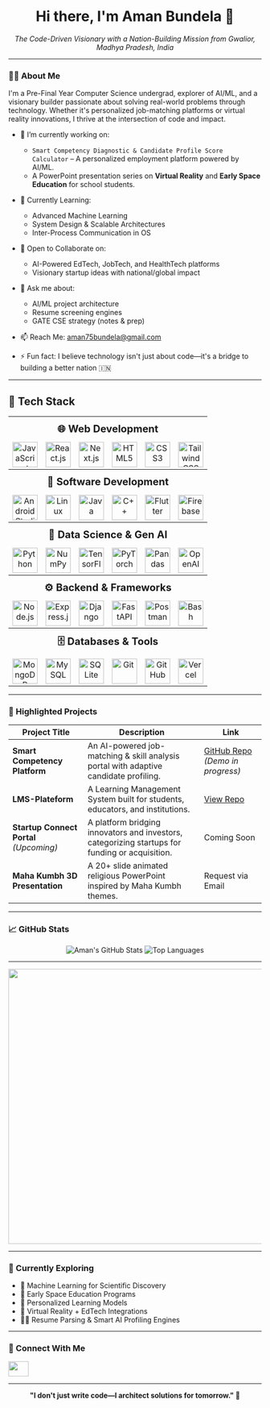 <h1 align="center">Hi there, I'm Aman Bundela 👋</h1>

<p align="center">
  <em>The Code-Driven Visionary with a Nation-Building Mission from Gwalior, Madhya Pradesh, India</em>
</p>

---

### 👨‍💻 About Me

I'm a Pre-Final Year Computer Science undergrad, explorer of AI/ML, and a visionary builder passionate about solving real-world problems through technology. Whether it's personalized job-matching platforms or virtual reality innovations, I thrive at the intersection of code and impact.

- 🔭 I’m currently working on:
  - `Smart Competency Diagnostic & Candidate Profile Score Calculator` – A personalized employment platform powered by AI/ML.
  - A PowerPoint presentation series on **Virtual Reality** and **Early Space Education** for school students.
  
- 🌱 Currently Learning:
  - Advanced Machine Learning
  - System Design & Scalable Architectures
  - Inter-Process Communication in OS
  
- 👯 Open to Collaborate on:
  - AI-Powered EdTech, JobTech, and HealthTech platforms
  - Visionary startup ideas with national/global impact
  
- 💬 Ask me about:
  - AI/ML project architecture
  - Resume screening engines
  - GATE CSE strategy (notes & prep)

- 📫 Reach Me: [aman75bundela@gmail.com](mailto:aman75bundela@gmail.com)
- ⚡ Fun fact: I believe technology isn't just about code—it's a bridge to building a better nation 🇮🇳

---

## 🧰 Tech Stack
<!-- 🧰 TECH STACK TABLE | Equal Icons Per Row | GitHub-Safe -->

<table align="center" width="100%" style="max-width: 950px; text-align: center;">

  <!-- 🌐 Web Development -->
  <tr>
    <th colspan="6" style="padding: 12px; font-size: 20px;">🌐 Web Development</th>
  </tr>
  <tr>
    <td><img src="https://cdn.jsdelivr.net/gh/tandpfun/skill-icons/icons/JavaScript.svg" height="50" title="JavaScript" /></td>
    <td><img src="https://cdn.jsdelivr.net/gh/tandpfun/skill-icons/icons/React-Dark.svg" height="50" title="React.js" /></td>
    <td><img src="https://cdn.jsdelivr.net/gh/tandpfun/skill-icons/icons/NextJS-Light.svg" height="50" title="Next.js" /></td>
    <td><img src="https://cdn.jsdelivr.net/gh/tandpfun/skill-icons/icons/HTML.svg" height="50" title="HTML5" /></td>
    <td><img src="https://cdn.jsdelivr.net/gh/tandpfun/skill-icons/icons/CSS.svg" height="50" title="CSS3" /></td>
    <td><img src="https://cdn.jsdelivr.net/gh/tandpfun/skill-icons/icons/TailwindCSS-Light.svg" height="50" title="Tailwind CSS" /></td>
  </tr>

  <!-- 📱 Software Development -->
  <tr>
    <th colspan="6" style="padding: 12px; font-size: 20px;">📱 Software Development</th>
  </tr>
  <tr>
    <td><img src="https://cdn.jsdelivr.net/gh/tandpfun/skill-icons/icons/AndroidStudio-Light.svg" height="50" title="Android Studio" /></td>
    <td><img src="https://cdn.jsdelivr.net/gh/devicons/devicon/icons/linux/linux-original.svg" height="50" title="Linux" /></td>
    <td><img src="https://cdn.jsdelivr.net/gh/tandpfun/skill-icons/icons/Java-Light.svg" height="50" title="Java" /></td>
    <td><img src="https://cdn.jsdelivr.net/gh/devicons/devicon/icons/cplusplus/cplusplus-original.svg" height="50" title="C++" /></td>
    <td><img src="https://cdn.jsdelivr.net/gh/tandpfun/skill-icons/icons/Flutter-Light.svg" height="50" title="Flutter" /></td>
    <td><img src="https://cdn.jsdelivr.net/gh/tandpfun/skill-icons/icons/Firebase-Light.svg" height="50" title="Firebase" /></td>
  </tr>

  <!-- 🧠 Data Science & Gen AI -->
  <tr>
    <th colspan="6" style="padding: 12px; font-size: 20px;">🧠 Data Science & Gen AI</th>
  </tr>
  <tr>
    <td><img src="https://cdn.jsdelivr.net/gh/tandpfun/skill-icons/icons/Python-Dark.svg" height="50" title="Python" /></td>
    <td><img src="https://cdn.jsdelivr.net/gh/devicons/devicon/icons/numpy/numpy-original.svg" height="50" title="NumPy" /></td>
    <td><img src="https://cdn.jsdelivr.net/gh/tandpfun/skill-icons/icons/TensorFlow-Dark.svg" height="50" title="TensorFlow" /></td>
    <td><img src="https://cdn.jsdelivr.net/gh/tandpfun/skill-icons/icons/PyTorch-Light.svg" height="50" title="PyTorch" /></td>
    <td><img src="https://cdn.jsdelivr.net/gh/devicons/devicon/icons/pandas/pandas-original.svg" height="50" title="Pandas" /></td>
    <td><img src="https://cdn.jsdelivr.net/gh/devicons/devicon@latest/icons/openapi/openapi-original.svg" height="50" title="OpenAI" /></td>
  </tr>

  <!-- ⚙️ Backend & Frameworks -->
  <tr>
    <th colspan="6" style="padding: 12px; font-size: 20px;">⚙️ Backend & Frameworks</th>
  </tr>
  <tr>
    <td><img src="https://cdn.jsdelivr.net/gh/tandpfun/skill-icons/icons/NodeJS-Dark.svg" height="50" title="Node.js" /></td>
    <td><img src="https://cdn.jsdelivr.net/gh/tandpfun/skill-icons/icons/ExpressJS-Light.svg" height="50" title="Express.js" /></td>
    <td><img src="https://cdn.jsdelivr.net/gh/tandpfun/skill-icons/icons/Django.svg" height="50" title="Django" /></td>
    <td><img src="https://cdn.jsdelivr.net/gh/devicons/devicon@latest/icons/fastapi/fastapi-original-wordmark.svg" height="50" title="FastAPI" /></td>
    <td><img src="https://cdn.jsdelivr.net/gh/devicons/devicon/icons/postman/postman-original.svg" height="50" title="Postman" /></td>
    <td><img src="https://cdn.jsdelivr.net/gh/devicons/devicon/icons/bash/bash-original.svg" height="50" title="Bash" /></td>
  </tr>

  <!-- 🗄️ Databases & Tools -->
  <tr>
    <th colspan="6" style="padding: 12px; font-size: 20px;">🗄️ Databases & Tools</th>
  </tr>
  <tr>
    <td><img src="https://cdn.jsdelivr.net/gh/tandpfun/skill-icons/icons/MongoDB.svg" height="50" title="MongoDB" /></td>
    <td><img src="https://cdn.jsdelivr.net/gh/tandpfun/skill-icons/icons/MySQL-Dark.svg" height="50" title="MySQL" /></td>
    <td><img src="https://cdn.jsdelivr.net/gh/devicons/devicon@latest/icons/kaggle/kaggle-original-wordmark.svg" height="50" title="SQLite" /></td>
    <td><img src="https://cdn.jsdelivr.net/gh/tandpfun/skill-icons/icons/Git.svg" height="50" title="Git" /></td>
    <td><img src="https://cdn.jsdelivr.net/gh/tandpfun/skill-icons/icons/Github-Light.svg" height="50" title="GitHub" /></td>
    <td><img src="https://cdn.jsdelivr.net/gh/tandpfun/skill-icons/icons/Vercel-Light.svg" height="50" title="Vercel" /></td>
  </tr>

</table>


---

### 🚀 Highlighted Projects

| Project Title | Description | Link |
|---------------|-------------|------|
| **Smart Competency Platform** | An AI-powered job-matching & skill analysis portal with adaptive candidate profiling. | [GitHub Repo](https://github.com/Amanbundela75/Smart-Competency-Platform) *(Demo in progress)* |
| **LMS-Plateform** | A Learning Management System built for students, educators, and institutions. | [View Repo](https://github.com/Amanbundela75/LMS-Plateform) |
| **Startup Connect Portal** *(Upcoming)* | A platform bridging innovators and investors, categorizing startups for funding or acquisition. | Coming Soon |
| **Maha Kumbh 3D Presentation** | A 20+ slide animated religious PowerPoint inspired by Maha Kumbh themes. | Request via Email |

---

### 📈 GitHub Stats

<p align="center">
  <img src="https://github-readme-stats.vercel.app/api?username=Amanbundela75&show_icons=true&theme=radical" alt="Aman's GitHub Stats" />
  <img src="https://github-readme-stats.vercel.app/api/top-langs/?username=Amanbundela75&layout=compact&theme=radical" alt="Top Languages" />
</p>

---

<p align="center"> <img width="1366" height="546" alt="Screenshot (69)" src="https://github.com/user-attachments/assets/96454ac6-f71c-4853-9566-5f32794fd367" /> </p> 

---
### 🧠 Currently Exploring

- 🤖 Machine Learning for Scientific Discovery
- 🌌 Early Space Education Programs
- 🧬 Personalized Learning Models
- 🧱 Virtual Reality + EdTech Integrations
- 🧑‍💼 Resume Parsing & Smart AI Profiling Engines

---

### 🤝 Connect With Me

<p align="left">
  <a href="https://www.linkedin.com/in/amanbundela75/" target="_blank">
    <img align="center" src="https://raw.githubusercontent.com/rahuldkjain/github-profile-readme-generator/master/src/images/icons/Social/linked-in-alt.svg" height="30" width="40" />
  </a>

---

<p align="center"><b>"I don't just write code—I architect solutions for tomorrow." 🚀</b></p>
